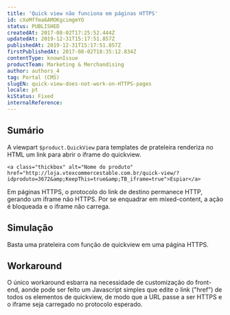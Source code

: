 ```yaml
---
title: 'Quick view não funciona em páginas HTTPS'
id: cXoMffma6AMOKgcimgmYO
status: PUBLISHED
createdAt: 2017-08-02T17:25:52.444Z
updatedAt: 2019-12-31T15:17:51.857Z
publishedAt: 2019-12-31T15:17:51.857Z
firstPublishedAt: 2017-08-02T18:35:12.834Z
contentType: knownIssue
productTeam: Marketing & Merchandising
author: authors_4
tag: Portal (CMS)
slugEN: quick-view-does-not-work-on-HTTPS-pages
locale: pt
kiStatus: Fixed
internalReference: 
---
```


## Sumário

A viewpart `$product.QuickView` para templates de prateleira renderiza no HTML um link para abrir o iframe do quickview.

```<a class="thickbox" alt="Nome do produto" href="http://loja.vtexcommercestable.com.br/quick-view/?idproduto=3672&amp;KeepThis=true&amp;TB_iframe=true">Espiar</a>```

Em páginas HTTPS, o protocolo do link de destino permanece HTTP, gerando um iframe não HTTPS. Por se enquadrar em mixed-content, a ação é bloqueada e o iframe não carrega.

## Simulação

Basta uma prateleira com função de quickview em uma página HTTPS.

## Workaround

O único workaround esbarra na necessidade de customização do front-end, aonde pode ser feito um Javascript simples que edite o link ("href") de todos os elementos de quickview, de modo que a URL passe a ser HTTPS e o iframe seja carregado no protocolo esperado.

